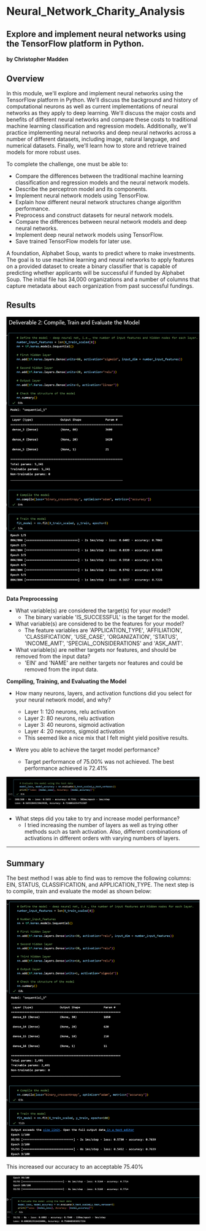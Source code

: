# Neural_Network_Charity_Analysis

## Explore and implement neural networks using the TensorFlow platform in Python.

#### by Christopher Madden

## Overview

In this module, we'll explore and implement neural networks using the TensorFlow platform in Python. We'll discuss the background and history of computational neurons as well as current implementations of neural networks as they apply to deep learning. We'll discuss the major costs and benefits of different neural networks and compare these costs to traditional machine learning classification and regression models. Additionally, we'll practice implementing neural networks and deep neural networks across a number of different datasets, including image, natural language, and numerical datasets. Finally, we'll learn how to store and retrieve trained models for more robust uses.

To complete the challenge, one must be able to:
- Compare the differences between the traditional machine learning classification and regression models and the neural network models.
- Describe the perceptron model and its components.
- Implement neural network models using TensorFlow.
- Explain how different neural network structures change algorithm performance.
- Preprocess and construct datasets for neural network models.
- Compare the differences between neural network models and deep neural networks.
- Implement deep neural network models using TensorFlow.
- Save trained TensorFlow models for later use.

A foundation, Alphabet Soup, wants to predict where to make investments.  The goal is to use machine learning and neural networks to apply features on a provided dataset to create a binary classifier that is capable of predicting whether applicants will be successful if funded by Alphabet Soup.  The initial file has 34,000 organizations and a number of columns that capture metadata about each organization from past successful fundings.

## Results

![Img1](https://github.com/maddenc33/Neural_Network_Charity_Analysis/blob/main/Images/Img1.png?raw=true)

**Data Preprocessing**

- What variable(s) are considered the target(s) for your model?
  - The binary variable 'IS_SUCCESSFUL' is the target for the model.
- What variable(s) are considered to be the features for your model?
  - The feature variables are 'APPLICATION_TYPE', 'AFFILIATION', 'CLASSIFICATION', 'USE_CASE', 'ORGANIZATION', 'STATUS', 'INCOME_AMT', 'SPECIAL_CONSIDERATIONS' and 'ASK_AMT'.
- What variable(s) are neither targets nor features, and should be removed from the input data?
  - 'EIN' and 'NAME' are neither targets nor features and could be removed from the input data.

**Compiling, Training, and Evaluating the Model**

- How many neurons, layers, and activation functions did you select for your neural network model, and why?
  - Layer 1: 120 neurons, relu activation
  - Layer 2: 80 neurons, relu activation
  - Layer 3: 40 neurons, sigmoid activation
  - Layer 4: 20 neurons, sigmoid activation
  - This seemed like a nice mix that I felt might yield positive results.

- Were you able to achieve the target model performance?
  - Target performance of 75.00% was not achieved.  The best performance achieved is 72.41%

![Img2](https://github.com/maddenc33/Neural_Network_Charity_Analysis/blob/main/Images/Img2.png?raw=true)

- What steps did you take to try and increase model performance?
  - I tried increasing the number of layers as well as trying other methods such as tanh activation.  Also, different combinations of activations in different orders with varying numbers of layers.

---

## Summary

The best method I was able to find was to remove the following columns: EIN, STATUS, CLASSIFICATION, and APPLICATION_TYPE.
The next step is to compile, train and evaluate the model as shown below:

![Img3](https://github.com/maddenc33/Neural_Network_Charity_Analysis/blob/main/Images/Img3.png?raw=true)

This increased our accuracy to an acceptable 75.40%

![Img4](https://github.com/maddenc33/Neural_Network_Charity_Analysis/blob/main/Images/Img4.png?raw=true)
